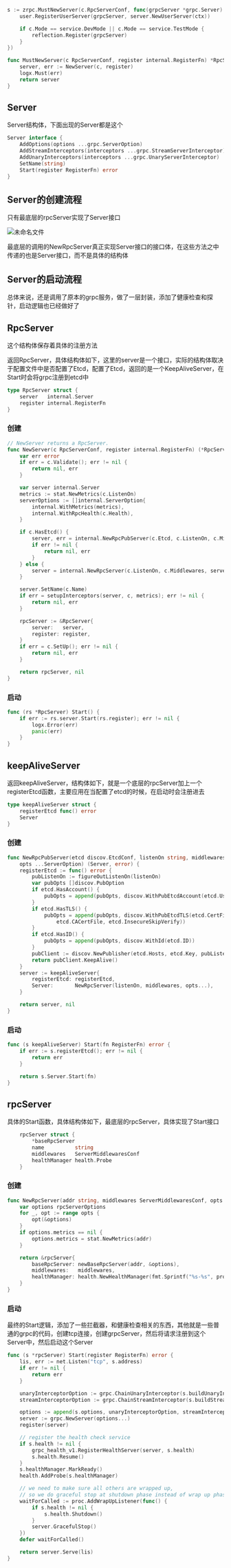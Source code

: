```go
s := zrpc.MustNewServer(c.RpcServerConf, func(grpcServer *grpc.Server) {
    user.RegisterUserServer(grpcServer, server.NewUserServer(ctx))

    if c.Mode == service.DevMode || c.Mode == service.TestMode {
        reflection.Register(grpcServer)
    }
})
```



```go
func MustNewServer(c RpcServerConf, register internal.RegisterFn) *RpcServer {
	server, err := NewServer(c, register)
	logx.Must(err)
	return server
}
```

## Server

Server结构体，下面出现的Server都是这个

```go
Server interface {
    AddOptions(options ...grpc.ServerOption)
    AddStreamInterceptors(interceptors ...grpc.StreamServerInterceptor)
    AddUnaryInterceptors(interceptors ...grpc.UnaryServerInterceptor)
    SetName(string)
    Start(register RegisterFn) error
}
```



## Server的创建流程

只有最底层的rpcServer实现了Server接口

![未命名文件](https://cdn.jsdelivr.net/gh/2822132073/image/202307200001427.png)

最底层的调用的NewRpcServer真正实现Server接口的接口体，在这些方法之中传递的也是Server接口，而不是具体的结构体



## Server的启动流程

总体来说，还是调用了原本的grpc服务，做了一层封装，添加了健康检查和探针，启动逻辑也已经做好了

## RpcServer

这个结构体保存着具体的注册方法

返回RpcServer，具体结构体如下，这里的server是一个接口，实际的结构体取决于配置文件中是否配置了Etcd，配置了Etcd，返回的是一个KeepAliveServer，在Start时会将grpc注册到etcd中

```go
type RpcServer struct {
	server   internal.Server
	register internal.RegisterFn
}
```

### 创建

```go
// NewServer returns a RpcServer.
func NewServer(c RpcServerConf, register internal.RegisterFn) (*RpcServer, error) {
	var err error
	if err = c.Validate(); err != nil {
		return nil, err
	}

	var server internal.Server
	metrics := stat.NewMetrics(c.ListenOn)
	serverOptions := []internal.ServerOption{
		internal.WithMetrics(metrics),
		internal.WithRpcHealth(c.Health),
	}

	if c.HasEtcd() {
		server, err = internal.NewRpcPubServer(c.Etcd, c.ListenOn, c.Middlewares, serverOptions...)
		if err != nil {
			return nil, err
		}
	} else {
		server = internal.NewRpcServer(c.ListenOn, c.Middlewares, serverOptions...)
	}

	server.SetName(c.Name)
	if err = setupInterceptors(server, c, metrics); err != nil {
		return nil, err
	}

	rpcServer := &RpcServer{
		server:   server,
		register: register,
	}
	if err = c.SetUp(); err != nil {
		return nil, err
	}

	return rpcServer, nil
}
```

### 启动

```go
func (rs *RpcServer) Start() {
	if err := rs.server.Start(rs.register); err != nil {
		logx.Error(err)
		panic(err)
	}
}

```



## keepAliveServer

返回keepAliveServer，结构体如下，就是一个底层的rpcServer加上一个registerEtcd函数，主要应用在当配置了etcd的时候，在启动时会注册进去

```go
type keepAliveServer struct {
	registerEtcd func() error
	Server
}
```

### 创建

```go
func NewRpcPubServer(etcd discov.EtcdConf, listenOn string, middlewares ServerMiddlewaresConf,
	opts ...ServerOption) (Server, error) {
	registerEtcd := func() error {
		pubListenOn := figureOutListenOn(listenOn)
		var pubOpts []discov.PubOption
		if etcd.HasAccount() {
			pubOpts = append(pubOpts, discov.WithPubEtcdAccount(etcd.User, etcd.Pass))
		}
		if etcd.HasTLS() {
			pubOpts = append(pubOpts, discov.WithPubEtcdTLS(etcd.CertFile, etcd.CertKeyFile,
				etcd.CACertFile, etcd.InsecureSkipVerify))
		}
		if etcd.HasID() {
			pubOpts = append(pubOpts, discov.WithId(etcd.ID))
		}
		pubClient := discov.NewPublisher(etcd.Hosts, etcd.Key, pubListenOn, pubOpts...)
		return pubClient.KeepAlive()
	}
	server := keepAliveServer{
		registerEtcd: registerEtcd,
		Server:       NewRpcServer(listenOn, middlewares, opts...),
	}

	return server, nil
}
```

### 启动

```go
func (s keepAliveServer) Start(fn RegisterFn) error {
	if err := s.registerEtcd(); err != nil {
		return err
	}

	return s.Server.Start(fn)
}

```





## rpcServer

具体的Start函数，具体结构体如下，最底层的rpcServer，具体实现了Start接口

```go
	rpcServer struct {
		*baseRpcServer
		name          string
		middlewares   ServerMiddlewaresConf
		healthManager health.Probe
	}
```

### 创建

```go
func NewRpcServer(addr string, middlewares ServerMiddlewaresConf, opts ...ServerOption) Server {
	var options rpcServerOptions
	for _, opt := range opts {
		opt(&options)
	}
	if options.metrics == nil {
		options.metrics = stat.NewMetrics(addr)
	}

	return &rpcServer{
		baseRpcServer: newBaseRpcServer(addr, &options),
		middlewares:   middlewares,
		healthManager: health.NewHealthManager(fmt.Sprintf("%s-%s", probeNamePrefix, addr)),
	}
}
```

### 启动

最终的Start逻辑，添加了一些拦截器，和健康检查相关的东西，其他就是一些普通的grpc的代码，创建tcp连接，创建grpcServer，然后将请求注册到这个Server中，然后启动这个Server

```go
func (s *rpcServer) Start(register RegisterFn) error {
	lis, err := net.Listen("tcp", s.address)
	if err != nil {
		return err
	}

	unaryInterceptorOption := grpc.ChainUnaryInterceptor(s.buildUnaryInterceptors()...)
	streamInterceptorOption := grpc.ChainStreamInterceptor(s.buildStreamInterceptors()...)

	options := append(s.options, unaryInterceptorOption, streamInterceptorOption)
	server := grpc.NewServer(options...)
	register(server)

	// register the health check service
	if s.health != nil {
		grpc_health_v1.RegisterHealthServer(server, s.health)
		s.health.Resume()
	}
	s.healthManager.MarkReady()
	health.AddProbe(s.healthManager)

	// we need to make sure all others are wrapped up,
	// so we do graceful stop at shutdown phase instead of wrap up phase
	waitForCalled := proc.AddWrapUpListener(func() {
		if s.health != nil {
			s.health.Shutdown()
		}
		server.GracefulStop()
	})
	defer waitForCalled()

	return server.Serve(lis)
}

```

